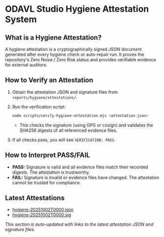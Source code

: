 # ODAVL Studio Hygiene Attestation System

## What is a Hygiene Attestation?

A hygiene attestation is a cryptographically signed JSON document generated after every hygiene check or auto-repair run. It proves the repository's Zero Noise / Zero Risk status and provides verifiable evidence for external auditors.

## How to Verify an Attestation

1. Obtain the attestation JSON and signature files from `reports/hygiene/attestations/`.

2. Run the verification script:

   ```sh
   node scripts/verify-hygiene-attestation.mjs <attestation.json>
   ```

   - This checks the signature (using GPG or cosign) and validates the SHA256 digests of all referenced evidence files.

3. If all checks pass, you will see `VERIFICATION: PASS`.

## How to Interpret PASS/FAIL

- **PASS:** Signature is valid and all evidence files match their recorded digests. The attestation is trustworthy.
- **FAIL:** Signature is invalid or evidence files have changed. The attestation cannot be trusted for compliance.

## Latest Attestations

<!-- LATEST_ATTESTATIONS -->

- [hygiene-20251002T0000.json](attestations/hygiene-20251002T0000.json)
- [hygiene-20251002T0000.sig](attestations/hygiene-20251002T0000.sig)

*This section is auto-updated with links to the latest attestation JSON and signature files.*
